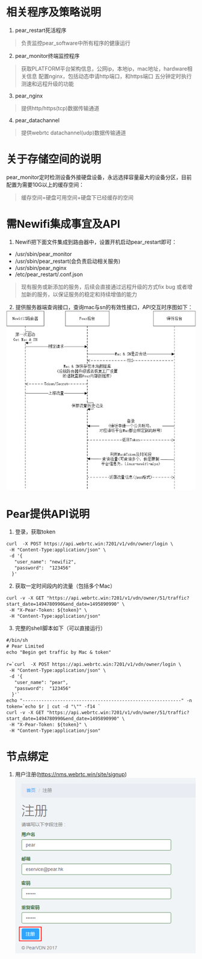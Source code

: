 # 相关程序及策略说明
1. pear_restart死活程序
> 负责监控pear_software中所有程序的健康运行

2. pear_monitor终端监控程序
>  获取PLATFORM平台架构信息，公网ip，本地ip，mac地址，hardware相关信息
>  配置nginx，包括动态申请http端口，和https端口
>  五分钟定时执行测速和远程升级的功能

3. pear_nginx
>  提供http/https(tcp)数据传输通道 

4. pear_datachannel
>  提供webrtc datachannel(udp)数据传输通道 


# 关于存储空间的说明

 pear_monitor定时检测设备外接硬盘设备，永远选择容量最大的设备分区，目前配置为需要10G以上的缓存空间：
 > 缓存空间=硬盘可用空间+硬盘下已经缓存的空间
 
 
# 需Newifi集成事宜及API
   1. Newifi把下面文件集成到路由器中，设置开机启动pear_restart即可：
   * /usr/sbin/pear_monitor
   * /usr/sbin/pear_restart(会负责启动相关服务)
   * /usr/sbin/pear_nginx
   * /etc/pear_restart/.conf.json
   > 现有服务或新添加的服务，后续会直接通过远程升级的方式fix bug 或者增加新的服务，以保证服务的稳定和持续增值的能力
   
   2. 提供服务器端查询接口，查询mac与sn的有效性接口，API交互时序图如下：
   ![节点架构](fig/api_sequence.png)
   
   
 # Pear提供API说明
 1. 登录，获取token
 ```  shell
 curl  -X POST https://api.webrtc.win:7201/v1/vdn/owner/login \
  -H "Content-Type:application/json" \
  -d '{
    "user_name": "newifi2",
    "password":  "123456"
   }'

 ```
 2. 获取一定时间段内的流量（包括多个Mac）
 ``` shell
 curl -v -X GET "https://api.webrtc.win:7201/v1/vdn/owner/51/traffic?start_date=1494780990&end_date=1495890990" \
  -H "X-Pear-Token: ${token}" \
  -H "Content-Type:application/json" 
 ```
 3. 完整的shell脚本如下（可以直接运行）
 ``` shell
 #/bin/sh
# Pear Limited
echo "Begin get traffic by Mac & token"

r=`curl  -X POST https://api.webrtc.win:7201/v1/vdn/owner/login \
  -H "Content-Type:application/json" \
  -d '{
    "user_name": "pear",
    "password":  "123456"
   }'`
echo "-----------------------------------------------------------" -n
token=`echo $r | cut -d "\"" -f14 `
curl -v -X GET "https://api.webrtc.win:7201/v1/vdn/owner/51/traffic?start_date=1494780990&end_date=1495890990" \
  -H "X-Pear-Token: ${token}" \
  -H "Content-Type:application/json" 
 ```
 
 
 # 节点绑定
   1. 用户注册(https://nms.webrtc.win/site/signup)
    ![用户注册](fig/sign_in.png)
   


